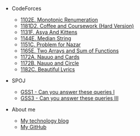 -   CodeForces
    -   [1102E. Monotonic Renumeration](/CodeForces/1102E.md)
    -   [1181D2. Coffee and Coursework (Hard Version)](/CodeForces/1118D2.md)
    -   [1131F. Asya And Kittens](/CodeForces/1131F.md)
    -   [1144E. Median String](/CodeForces/1144E.md)
    -   [1151C. Problem for Nazar](/CodeForces/1151C.md)
    -   [1165E. Two Arrays and Sum of Functions](/CodeForces/1165E.md)
    -   [1172A. Nauuo and Cards](/CodeForces/1172A.md)
    -   [1172B. Nauuo and Circle](/CodeForces/1172B.md)
    -   [1182C. Beautiful Lyrics](/CodeForces/1182C.md)

-   SPOJ
    -   [GSS1 - Can you answer these queries I](/SPOJ/GSS1.md)
    -   [GSS3 - Can you answer these queries III](/SPOJ/GSS3.md)

-   About me
    -   [My technology blog](https://www.cometeme.tech)
    -   [My GitHub](https://github.com/cometeme)